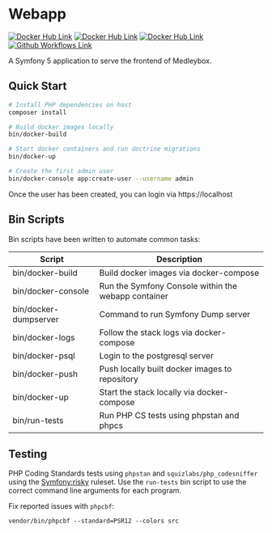 # Webapp
[![Docker Hub Link](https://img.shields.io/docker/image-size/medleybox/webapp/latest?style=for-the-badge)][dockerhub-webapp]
[![Docker Hub Link](https://img.shields.io/docker/cloud/automated/medleybox/webapp?style=for-the-badge)][dockerhub-webapp-builds]
[![Docker Hub Link](https://img.shields.io/docker/cloud/build/medleybox/webapp?style=for-the-badge)][dockerhub-webapp-builds]
[![Github Workflows Link](https://github.com/medleybox/webapp/workflows/PHP%20Tests/badge.svg)][github-workflows]

A Symfony 5 application to serve the frontend of Medleybox.

## Quick Start
```bash
# Install PHP dependencies on host
composer install

# Build docker images locally
bin/docker-build

# Start docker containers and run doctrine migrations
bin/docker-up

# Create the first admin user
bin/docker-console app:create-user --username admin
```

Once the user has been created, you can login via https://localhost

## Bin Scripts
Bin scripts have been written to automate common tasks:

| Script | Description |
|--|--|
| bin/docker-build | Build docker images via docker-compose |
| bin/docker-console | Run the Symfony Console within the webapp container |
| bin/docker-dumpserver | Command to run Symfony Dump server |
| bin/docker-logs | Follow the stack logs via docker-compose |
| bin/docker-psql | Login to the postgresql server |
| bin/docker-push | Push locally built docker images to repository |
| bin/docker-up | Start the stack locally via docker-compose |
| bin/run-tests | Run PHP CS tests using phpstan and phpcs |


## Testing
PHP Coding Standards tests using `phpstan` and `squizlabs/php_codesniffer` using the [Symfony:risky][phpcs-symfony-ruleset] ruleset. Use the `run-tests` bin script to use the correct command line arguments for each program.

Fix reported issues with `phpcbf`:
```
vendor/bin/phpcbf --standard=PSR12 --colors src
```

[dockerhub-webapp]: https://hub.docker.com/repository/docker/medleybox/webapp
[dockerhub-webapp-builds]: https://hub.docker.com/repository/docker/medleybox/webapp/builds
[github-workflows]: https://github.com/medleybox/webapp/actions?query=workflow%3A%22PHP+Tests%22
[phpcs-symfony-ruleset]: https://github.com/FriendsOfPHP/PHP-CS-Fixer/blob/2.17/doc/ruleSets/SymfonyRisky.rst